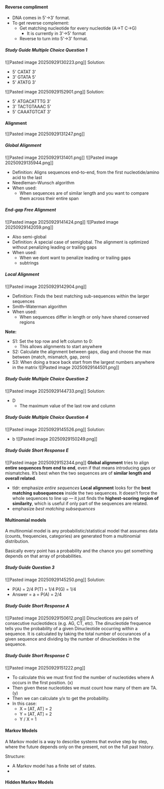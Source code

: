 #### **Reverse compliment**
- DNA comes in 5'->3' format.
- To get reverse complement:
	- Get matching nucleotide for every nucleotide (A->T C->G)
		- It is currently in 3'->5' format
	- Reverse to turn into 5'->3' format.
##### Study Guide Multiple Choice Question 1
![[Pasted image 20250929130223.png]]
Solution:
- 5' CATAT 3'
- 3' GTATA 5'
- 5' ATATG 3'

![[Pasted image 20250929152901.png]]
Solution:
- 5' ATGACATTTG 3'
- 3' TACTGTAAAC 5'
- 5' CAAATGTCAT 3'

#### **Alignment**
![[Pasted image 20250929131247.png]]
##### Global Alignment
![[Pasted image 20250929131401.png]]
![[Pasted image 20250929135944.png]]
- Definition: Aligns sequences end-to-end, from the first nucleotide/amino acid to the last
- Needleman–Wunsch algorithm
- When used:
	- When sequences are of similar length and you want to compare them across their entire span

##### End-gap Free Alignment
![[Pasted image 20250929141424.png]]
![[Pasted image 20250929142059.png]]
- Also semi-global
- Definition: A special case of semiglobal. The alignment is optimized without penalizing leading or trailing gaps
- When used:
	- When we dont want to penalize leading or trailing gaps
	- subtrings
##### **Local Alignment**
![[Pasted image 20250929142904.png]]
- Definition: Finds the best matching sub-sequences within the larger sequences
- Smith–Waterman algorithm
- When used:
	- When sequences differ in length or only have shared conserved regions

**Note:**
- S1: Set the top row and left column to 0:
	- This allows alignments to start anywhere
- S2: Calculate the alignment between gaps, diag and choose the max between (match, mismatch, gap, zero)
- S3: When doing a trace back start from the largest numbers anywhere in the matrix
![[Pasted image 20250929144501.png]]
##### Study Guide Multiple Choice Question 2
![[Pasted image 20250929144733.png]]
Solution:
- D 
	- The maximum value of the last row and column
##### Study Guide Multiple Choice Question 4
![[Pasted image 20250929145526.png]]
Solution:
- b
![[Pasted image 20250929150249.png]]

##### Study Guide Short Response E
![[Pasted image 20250929152344.png]]
**Global alignment** tries to align **entire sequences from end to end**, even if that means introducing gaps or mismatches. It’s best when the two sequences are of **similar length and overall related**.
- tldr: emphasize _entire sequences_
**Local alignment** looks for the **best matching subsequences** inside the two sequences. It doesn’t force the whole sequences to line up — it just finds the **highest-scoring region of similarity**, which is useful if only part of the sequences are related.
- emphasize _best matching subsequences_
#### **Multinomial models** 
A multinomial model is any probabilistic/statistical model that assumes data (counts, frequencies, categories) are generated from a multinomial distribution.

Basically every point has a probability and the chance you get something depends on that array of probabilities.

##### Study Guide Question 3
![[Pasted image 20250929145250.png]]
Solution:
- P(A) = 2/4 P(T) = 1/4 P(G) = 1/4
- Answer = a =  P(A) = 2/4
##### Study Guide Short Response A
![[Pasted image 20250929150612.png]]
Dinucleotices are pairs of consecutive nucleotidecs (e.g. AG, CT, etc). The dinucleotide frequence tells you the probability of a given Dinucleotide occurring within a sequence. It is calculated by taking the total number of occurances of a given sequence and dividing by the number of dinucleotides in the sequence.

##### Study Guide Short Response C
![[Pasted image 20250929151222.png]]
- To calculate this we must first find the number of nucleotides where A occurs in the first position. (x)
- Then given these nucleotides we must count how many of them are TA. (y)
- Then we can calculate y/x to get the probability.
- In this case:
	- X = [AT, AT] = 2
	- Y = [AT, AT] = 2
	- Y / X = 1

#### Markov Models
A Markov model is a way to describe systems that evolve step by step, where the future depends only on the present, not on the full past history.

Structure:
- A Markov model has a finite set of states.
- 
#### Hidden Markov Models
